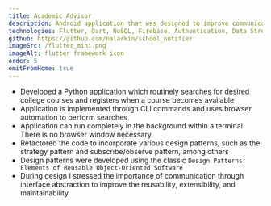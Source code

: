 ```yaml
---
title: Academic Advisor
description: Android application that was designed to improve communication between parents, students, and teachers.
technologies: Flutter, Dart, NoSQL, Firebase, Authentication, Data Streams
github: https://github.com/nalarkin/school_notifier
imageSrc: /flutter_mini.png
imageAlt: flutter framework icon
order: 5
omitFromHome: true
---
```


- Developed a Python application which routinely searches for desired college courses and registers when a course becomes available
- Application is implemented through CLI commands and uses browser automation to perform searches
- Application can run completely in the background within a terminal. There is no browser window necessary
- Refactored the code to incorporate various design patterns, such as the strategy pattern and subscribe/observe pattern, among others
- Design patterns were developed using the classic `Design Patterns: Elements of Reusable Object-Oriented Software`
- During design I stressed the importance of communication through interface abstraction to improve the reusability, extensibility, and maintainability
